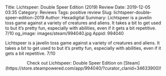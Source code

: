 Title: Lichtspeer: Double Speer Edition (2019) Review
Date: 2019-12-05 03:35
Category: Reviews
Tags: positive review
Slug: lichtspeer-double-speer-edition-2019
Author: Hexadigital
Summary: Lichtspeer is a javelin toss game against a variety of creatures and aliens. It takes a bit to get used to but it’s pretty fun, especially with abilities, even if it gets a bit repetitive. 7/10
og_image: images/steam/994040.jpg
Appid: 994040

Lichtspeer is a javelin toss game against a variety of creatures and aliens. It takes a bit to get used to but it’s pretty fun, especially with abilities, even if it gets a bit repetitive. 7/10

<center>Check out Lichtspeer: Double Speer Edition on [Steam](https://store.steampowered.com/app/994040/?curator_clanid=34633900)!</center>
